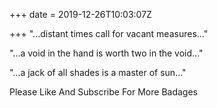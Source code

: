 +++
date = 2019-12-26T10:03:07Z

+++
"...distant times call for vacant measures..."

"...a void in the hand is worth two in the void..."

"...a jack of all shades is a master of sun..."

Please Like And Subscribe For More Badages